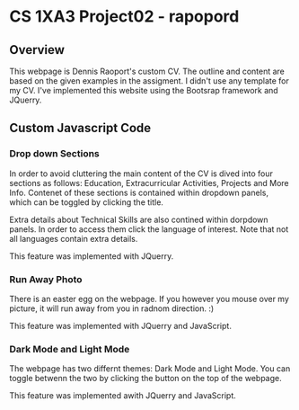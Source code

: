 #  CS 1XA3 Project02 - rapopord
## Overview
 This webpage is Dennis Raoport's custom CV. The outline and content are based on the given examples in the assigment.
 I didn't use any template for my CV. I've implemented this website using the Bootsrap framework and JQuerry. 
 
## Custom Javascript Code

### Drop down Sections

In order to avoid cluttering the main content of the CV is dived into four sections as follows: Education, Extracurricular Activities, Projects and More Info. Contenet of these sections is contained within dropdown panels, which can be toggled by clicking the title.

Extra details about Technical Skills are also contined within dorpdown panels. In order to access them click the language of interest. Note that not all languages contain extra details.

This feature was implemented with JQuerry. 

### Run Away Photo

There is an easter egg on the webpage. If you however you mouse over my picture, it will run away from you in radnom direction. :)

This feature was implemented with JQuerry and JavaScript.

### Dark Mode and Light Mode

The webpage has two differnt themes: Dark Mode and Light Mode. You can toggle betwenn the two by clicking the button on the top of the webpage. 

This feature was implemented awith JQuerry and JavaScript. 


 
